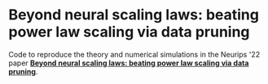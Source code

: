 # Beyond neural scaling laws: beating power law scaling via data pruning

Code to reproduce the theory and numerical simulations in the Neurips '22 paper [**Beyond neural scaling laws: beating power law scaling via data pruning**](https://openreview.net/forum?id=UmvSlP-PyV). 

